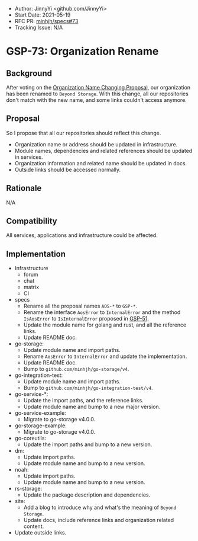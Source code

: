 - Author: JinnyYi <github.com/JinnyYi>
- Start Date: 2021-05-19
- RFC PR: [minhjh/specs#73](https://github.com/minhjh/specs/issues/73)
- Tracking Issue: N/A

# GSP-73: Organization Rename

## Background

After voting on the [Organization Name Changing Proposal], our organization has been renamed to `Beyond Storage`. With this change, all our repositories don't match with the new name, and some links couldn't access anymore.

## Proposal

So I propose that all our repositories should reflect this change.

- Organization name or address should be updated in infrastructure.
- Module names, dependencies and related references should be updated in services.
- Organization information and related name should be updated in docs.
- Outside links should be accessed normally.

## Rationale
N/A

## Compatibility
All services, applications and infrastructure could be affected.

## Implementation

- Infrastructure
    - forum
    - chat
    - matrix
    - CI
- specs
    - Rename all the proposal names `AOS-*` to `GSP-*`.
    - Rename the interface `AosError` to `InternalError` and the method `IsAosError` to `IsInternalError` proposed in [GSP-51].
    - Update the module name for golang and rust, and all the reference links.
    - Update README doc.
- go-storage:
    - Update module name and import paths.
    - Rename `AosError` to `InternalError` and update the implementation.
    - Update README doc.
    - Bump to `github.com/minhjh/go-storage/v4`.
- go-integration-test:
    - Update module name and import paths.
    - Bump to `github.com/minhjh/go-integration-test/v4`.
- go-service-*:
    - Update the import paths, and the reference links.
    - Update module name and bump to a new major version.
- go-service-example:
    - Migrate to go-storage v4.0.0.
- go-storage-example:
    - Migrate to go-storage v4.0.0.
- go-coreutils:
    - Update the import paths and bump to a new version.
- dm:
    - Update import paths.
    - Update module name and bump to a new version.
- noah:
    - Update import paths.
    - Update module name and bump to a new version.
- rs-storage:
    - Update the package description and dependencies.
- site:
    - Add a blog to introduce why and what's the meaning of `Beyond Storage`.
    - Update docs, include reference links and organization related content.
- Update outside links.
    
[Organization Name Changing Proposal]: https://forum.aos.dev/t/organization-name-changing-proposal/38
[GSP-51]: ./51-distinguish-errors-by-isaoserror.md
